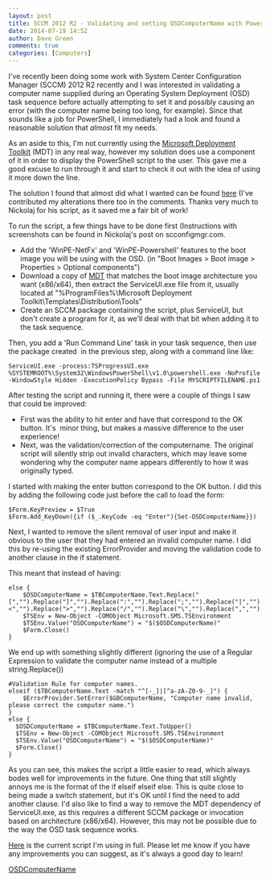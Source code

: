 ```yaml
---
layout: post
title: SCCM 2012 R2 - Validating and setting OSDComputerName with PowerShell
date: 2014-07-19 14:52
author: Dave Green
comments: true
categories: [Computers]
---
```

I've recently been doing some work with System Center Configuration Manager (SCCM) 2012 R2 recently and I was interested in validating a computer name supplied during an Operating System Deployment (OSD) task sequence before actually attempting to set it and possibly causing an error (with the computer name being too long, for example). Since that sounds like a job for PowerShell, I immediately had a look and found a reasonable solution that *almost* fit my needs.

As an aside to this, I'm not currently using the [Microsoft Deployment Toolkit](http://technet.microsoft.com/en-gb/windows/dn475741.aspx) (MDT) in any real way, however my solution does use a component of it in order to display the PowerShell script to the user. This gave me a good excuse to run through it and start to check it out with the idea of using it more down the line.

The solution I found that almost did what I wanted can be found [here](http://www.scconfigmgr.com/2013/10/02/prompt-for-computer-name-during-osd-with-powershell/) (I've contributed my alterations there too in the comments. Thanks very much to Nickolaj for his script, as it saved me a fair bit of work!

To run the script, a few things have to be done first (Instructions with screenshots can be found in Nickolaj's post on scconfigmgr.com.

- Add the 'WinPE-NetFx' and 'WinPE-Powershell' features to the boot image you will be using with the OSD. (in "Boot Images > Boot image > Properties > Optional components")
- Download a copy of [MDT](http://technet.microsoft.com/en-gb/windows/dn475741.aspx) that matches the boot image architecture you want (x86/x64), then extract the ServiceUI.exe file from it, usually located at "%ProgramFiles%\Microsoft Deployment Toolkit\Templates\Distribution\Tools"
- Create an SCCM package containing the script, plus ServiceUI, but don't create a program for it, as we'll deal with that bit when adding it to the task sequence.

Then, you add a 'Run Command Line' task in your task sequence, then use the package created  in the previous step, along with a command line like:

    ServiceUI.exe -process:TSProgressUI.exe %SYSTEMROOT%\System32\WindowsPowerShell\v1.0\powershell.exe -NoProfile -WindowStyle Hidden -ExecutionPolicy Bypass -File MYSCRIPTFILENAME.ps1

After testing the script and running it, there were a couple of things I saw that could be improved:

- First was the ability to hit enter and have that correspond to the OK button. It's  minor thing, but makes a massive difference to the user experience!
- Next, was the validation/correction of the computername. The original script will silently strip out invalid characters, which may leave some wondering why the computer name appears differently to how it was originally typed.

I started with making the enter button correspond to the OK button. I did this by adding the following code just before the call to load the form:

    $Form.KeyPreview = $True
    $Form.Add_KeyDown({if ($_.KeyCode -eq "Enter"){Set-OSDComputerName}})

Next, I wanted to remove the silent removal of user input and make it obvious to the user that they had entered an invalid computer name. I did this by re-using the existing ErrorProvider and moving the validation code to another clause in the if statement.

This meant that instead of having:

    else {
        $OSDComputerName = $TBComputerName.Text.Replace("[","").Replace("]","").Replace(":","").Replace(";","").Replace("|","").Replace("=","").Replace("+","").Replace("*","").Replace("?","").Replace("<","").Replace(">","").Replace("/","").Replace("\","").Replace(",","")
        $TSEnv = New-Object -COMObject Microsoft.SMS.TSEnvironment
        $TSEnv.Value("OSDComputerName") = "$($OSDComputerName)"
        $Form.Close()
    }

We end up with something slightly different (ignoring the use of a Regular Expression to validate the computer name instead of a multiple string.Replace())

    #Validation Rule for computer names.
    elseif ($TBComputerName.Text -match "^[-_]|[^a-zA-Z0-9-_]") {
        $ErrorProvider.SetError($GBComputerName, "Computer name invalid, please correct the computer name.")
    }
    else {
      $OSDComputerName = $TBComputerName.Text.ToUpper()
      $TSEnv = New-Object -COMObject Microsoft.SMS.TSEnvironment
      $TSEnv.Value("OSDComputerName") = "$($OSDComputerName)"
      $Form.Close()
    }

As you can see, this makes the script a little easier to read, which always bodes well for improvements in the future. One thing that still slightly annoys me is the format of the if elseif elseif else. This is quite close to being made a switch statement, but it's OK until I find the need to add another clause. I'd also like to find a way to remove the MDT dependency of ServiceUI.exe, as this requires a different SCCM package or invocation based on architecture (x86/x64). However, this may not be possible due to the way the OSD task sequence works.

[Here](https://gist.github.com/davegreen/453cee5ef2db1063a007) is the current script I'm using in full. Please let me know if you have any improvements you can suggest, as it's always a good day to learn!

[OSDComputerName](https://gist.github.com/davegreen/453cee5ef2db1063a007)